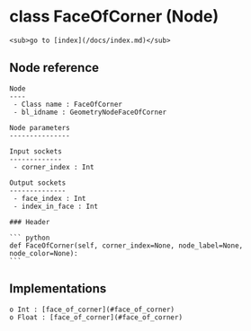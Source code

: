 # class FaceOfCorner (Node)

    <sub>go to [index](/docs/index.md)</sub>
    
## Node reference

    Node
    ----
     - Class name : FaceOfCorner
     - bl_idname : GeometryNodeFaceOfCorner
    
    Node parameters
    ---------------
    
    Input sockets
    -------------
     - corner_index : Int
    
    Output sockets
    --------------
     - face_index : Int
     - index_in_face : Int
    
    ### Header

    ``` python
    def FaceOfCorner(self, corner_index=None, node_label=None, node_color=None):
    ```
    
## Implementations

    o Int : [face_of_corner](#face_of_corner) 
    o Float : [face_of_corner](#face_of_corner) 
    
    